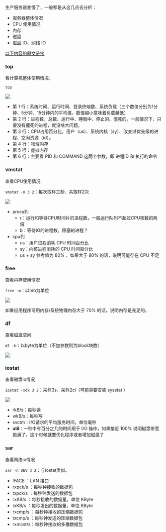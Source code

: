 生产服务器变慢了，一般都是从这几点去分析：

- 服务器整体情况
- CPU 使用情况
- 内存
- 磁盘
- 磁盘 IO、网络 IO

[以下内容的原文链接](https://zhuanlan.zhihu.com/p/182498653?utm_source=qq&utm_medium=social)

### top

看计算机整体使用情况。

`top`

![](https://picb.zhimg.com/80/v2-965639601532683a6831f99c010d7770_720w.jpg)

- 第 1 行：系统时间、运行时间、登录终端数、系统负载（三个数值分别为1分钟、5分钟、15分钟内的平均值，数值越小意味着负载越低）
- 第 2 行：进程数，总数、运行中、睡眠中、停止的、僵死的。一般情况下，只要没有僵死的进程，就没啥大问题。
- 第 3 行：CPU占用百分比，用户（us）、系统内核（sy）、改变过优先级的进程、空闲资源（id）。
- 第 4 行：物理内存
- 第 5 行：虚拟内存
- 第 6 行：主要看 PID 和 COMMAND 这两个参数，即 进程ID 和 执行的命令



### vmstat

查看CPU使用情况

`vmstat -n 3 2`：每次取样三秒、共取样2次

![](https://pic1.zhimg.com/80/v2-b0db2d4f72d59b517ada0d195ed2af99_720w.jpg)

- procs列
  - r：运行和等待CPU时间片的进程数，一般运行队列不超过CPU核数的两倍
  - b：等待IO的进程数，阻塞的进程？
- cpu列
  - us：用户进程消耗 CPU 时间百分比
  - sy：内核进程消耗的 CPU 时间百分比
  - us + sy 参考值为 80% ，如果大于 80% 的话，说明可能存在 CPU 不足



### free

查看内存使用情况

`free -m`：以mb为单位

![](https://picb.zhimg.com/v2-402521b2248d5bc8ac9e6f50854e528a_r.jpg)

如果应用程序可用内存/系统物理内存大于 70% 的话，说明内存是充足的。



### df

查看磁盘空间

`df -h`：以byte为单位（不加参数则为block块数）

![](https://pic4.zhimg.com/80/v2-46c8751f3f3ccd58660f3dec8f923c79_720w.jpg)



### iostat

查看磁盘io情况

`iostat -xdk 3 2`：采样3s，采样2ci（可能需要安装 sysstat ）

![](https://pic4.zhimg.com/80/v2-048e49bbbd019425f8bf7a5570e6553e_720w.jpg)

- rkB/s：每秒读
- wkB/s：每秒写
- svctm：I/O请求的平均服务时间，单位毫秒
- **util**：一秒中有百分之几的时间用于 I/O 操作，如果接近 100% 说明磁盘带宽跑满了，这个时候就要优化程序或者增加磁盘了



### sar

查看网络io情况

`sar -n DEV 3 2`：与iostat类似。

- IFACE ：LAN 接口
- rxpck/s ：每秒钟接收的数据包
- txpck/s ：每秒钟发送的数据包
- rxKB/s ：每秒接收的数据量，单位 KByte
- txKB/s ：每秒发出的数据量，单位 KByte
- rxcmp/s ：每秒钟接收的压缩数据包
- txcmp/s ：每秒钟发送的压缩数据包
- rxmcst/s：每秒钟接收的多播数据包
